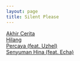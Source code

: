 ```yaml
---
layout: page
title: Silent Please
---
```


<div class="htl">
  <a href="/akhircerita-silentplease">
Akhir Cerita
  </a>
</div>
<div class="htl">
  <a href="/hilang-silentplease">
Hilang
  </a>
</div>
<div class="htl">
  <a href="/percaya-featuzhel-silentplease">
Percaya (feat. Uzhel)
  </a>
</div>
<div class="htl">
  <a href="/senyumanhina-featecha-silentplease">
Senyuman Hina (feat. Echa)
  </a>
</div>
